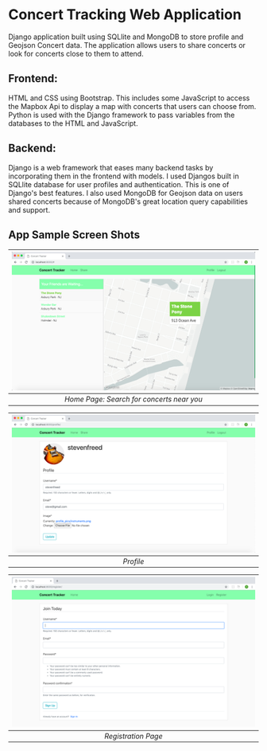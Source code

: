 # Concert Tracking Web Application
Django application built using SQLlite and MongoDB to store profile and Geojson Concert data. The application allows users to share concerts or look for concerts close to them to attend.

## Frontend:
HTML and CSS using Bootstrap. This includes some JavaScript to access the Mapbox Api to display a map with concerts that users can choose from. Python is used with the Django framework to pass variables from the databases to the HTML and JavaScript.

## Backend:
Django is a web framework that eases many backend tasks by incorporating them in the frontend with models. I used Djangos built in SQLlite database for user profiles and authentication. This is one of Django's best features. I also used MongoDB for Geojson data on users shared concerts because of MongoDB's great location query capabilities and support.

## App Sample Screen Shots

| ![Alt text](/project/appScreenShots/Home.png?raw=true) |
|:--:|
| *Home Page: Search for concerts near you* |

| ![Alt text](/project/appScreenShots/Profile.png?raw=true) |
|:--:|
| *Profile* |

| ![Alt text](/project/appScreenShots/Registration.png?raw=true) |
|:--:|
| *Registration Page* |
